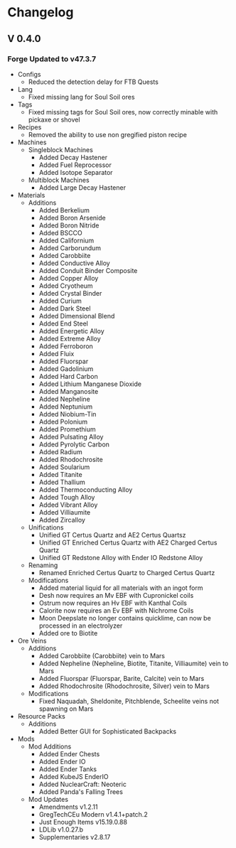 # Changelog

## V 0.4.0

### Forge Updated to v47.3.7

* Configs
  * Reduced the detection delay for FTB Quests
* Lang
  * Fixed missing lang for Soul Soil ores
* Tags
  * Fixed missing tags for Soul Soil ores, now correctly minable with pickaxe or shovel
* Recipes
  * Removed the ability to use non gregified piston recipe
* Machines
  * Singleblock Machines
    * Added Decay Hastener
    * Added Fuel Reprocessor
    * Added Isotope Separator
  * Multiblock Machines
    * Added Large Decay Hastener
* Materials
  * Additions
    * Added Berkelium
    * Added Boron Arsenide
    * Added Boron Nitride
    * Added BSCCO
    * Added Californium
    * Added Carborundum
    * Added Carobbiite
    * Added Conductive Alloy
    * Added Conduit Binder Composite
    * Added Copper Alloy
    * Added Cryotheum
    * Added Crystal Binder
    * Added Curium
    * Added Dark Steel
    * Added Dimensional Blend
    * Added End Steel
    * Added Energetic Alloy
    * Added Extreme Alloy
    * Added Ferroboron
    * Added Fluix
    * Added Fluorspar
    * Added Gadolinium
    * Added Hard Carbon
    * Added Lithium Manganese Dioxide
    * Added Manganosite
    * Added Nepheline
    * Added Neptunium
    * Added Niobium-Tin
    * Added Polonium
    * Added Promethium
    * Added Pulsating Alloy
    * Added Pyrolytic Carbon
    * Added Radium
    * Added Rhodochrosite
    * Added Soularium
    * Added Titanite
    * Added Thallium
    * Added Thermoconducting Alloy
    * Added Tough Alloy
    * Added Vibrant Alloy
    * Added Villiaumite
    * Added Zircalloy
  * Unifications
    * Unified GT Certus Quartz and AE2 Certus Quartsz
    * Unified GT Enriched Certus Quartz with AE2 Charged Certus Quartz
    * Unified GT Redstone Alloy with Ender IO Redstone Alloy
  * Renaming
    * Renamed Enriched Certus Quartz to Charged Certus Quartz
  * Modifications
    * Added material liquid for all materials with an ingot form
    * Desh now requires an Mv EBF with Cupronickel coils
    * Ostrum now requires an Hv EBF with Kanthal Coils
    * Calorite now requires an Ev EBF with Nichrome Coils
    * Moon Deepslate no longer contains quicklime, can now be processed in an electrolyzer
    * Added ore to Biotite
* Ore Veins
  * Additions
    * Added Carobbiite (Carobbiite) vein to Mars
    * Added Nepheline (Nepheline, Biotite, Titanite, Villiaumite) vein to Mars
    * Added Fluorspar (Fluorspar, Barite, Calcite) vein to Mars
    * Added Rhodochrosite (Rhodochrosite, Silver) vein to Mars
  * Modifications
    * Fixed Naquadah, Sheldonite, Pitchblende, Scheelite veins not spawning on Mars
* Resource Packs
  * Additions
    * Added Better GUI for Sophisticated Backpacks
* Mods
  * Mod Additions
    * Added Ender Chests
    * Added Ender IO
    * Added Ender Tanks
    * Added KubeJS EnderIO
    * Added NuclearCraft: Neoteric
    * Added Panda's Falling Trees
  * Mod Updates
    * Amendments v1.2.11
    * GregTechCEu Modern v1.4.1+patch.2
    * Just Enough Items v15.19.0.88
    * LDLib v1.0.27.b
    * Supplementaries v2.8.17
